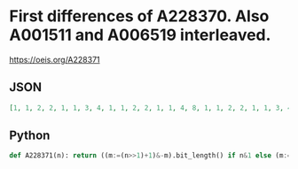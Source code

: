 # First differences of A228370\. Also A001511 and A006519 interleaved\.
https://oeis.org/A228371
## JSON
```JSON
[1, 1, 2, 2, 1, 1, 3, 4, 1, 1, 2, 2, 1, 1, 4, 8, 1, 1, 2, 2, 1, 1, 3, 4, 1, 1, 2, 2, 1, 1, 5, 16, 1, 1, 2, 2, 1, 1, 3, 4, 1, 1, 2, 2, 1, 1, 4, 8, 1, 1, 2, 2, 1, 1, 3, 4, 1, 1, 2, 2, 1, 1, 6, 32, 1, 1, 2, 2, 1, 1, 3, 4, 1, 1, 2, 2, 1, 1, 4, 8, 1, 1, 2, 2, 1, 1, 3, 4, 1, 1, 2, 2, 1, 1, 5, 16, 1, 1, 2, 2, 1, 1, 3, 4, 1, 1, 2, 2, 1, 1, 4, 8, 1, 1, 2, 2, 1, 1, 3, 4, 1, 1, 2, 2, 1, 1, 7, 64]
```
## Python
```Python
def A228371(n): return ((m:=(n>>1)+1)&-m).bit_length() if n&1 else (m:=n>>1)&-m # _Chai Wah Wu_, Jul 14 2022
```
